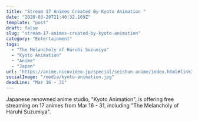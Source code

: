 ```yaml
---
title: "Stream 17 Animes Created By Kyoto Animation "
date: "2020-03-20T21:40:32.169Z"
template: "post"
draft: false
slug: "stream-17-animes-created-by-kyoto-animation"
category: "Entertainment"
tags:
  - "The Melancholy of Haruhi Suzumiya"
  - "Kyoto Animation"
  - "Anime"
  - "Japan"
url: "https://anime.nicovideo.jp/special/seishun-anime/index.html#link30"
socialImage: "/media/kyoto-animation.jpg"
deadLine: "Mar 16 - 31"
---
```

Japanese renowned anime studio, "Kyoto Animation", is offering free streaming on 17 animes from Mar 16 - 31, including "The Melancholy of Haruhi Suzumiya".